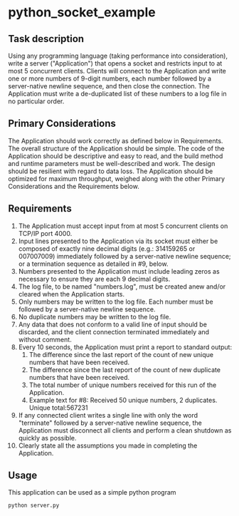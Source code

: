 # python_socket_example

## Task description
Using any programming language (taking performance into consideration), write a server
("Application") that opens a socket and restricts input to at most 5 concurrent clients. Clients will
connect to the Application and write one or more numbers of 9-digit numbers, each number
followed by a server-native newline sequence, and then close the connection. The Application
must write a de-duplicated list of these numbers to a log file in no particular order.

## Primary Considerations
The Application should work correctly as defined below in Requirements.
The overall structure of the Application should be simple.
The code of the Application should be descriptive and easy to read, and the build
method and runtime parameters must be well-described and work.
The design should be resilient with regard to data loss.
The Application should be optimized for maximum throughput, weighed along with the
other Primary Considerations and the Requirements below.

## Requirements
1. The Application must accept input from at most 5 concurrent clients on TCP/IP port 4000.
2. Input lines presented to the Application via its socket must either be composed of exactly
   nine decimal digits (e.g.: 314159265 or 007007009) immediately followed by a
   server-native newline sequence; or a termination sequence as detailed in #9, below.
3. Numbers presented to the Application must include leading zeros as necessary to
   ensure they are each 9 decimal digits.
4. The log file, to be named "numbers.log", must be created anew and/or cleared when the
   Application starts.
5. Only numbers may be written to the log file. Each number must be followed by a
   server-native newline sequence.
6. No duplicate numbers may be written to the log file.
7. Any data that does not conform to a valid line of input should be discarded, and the client
   connection terminated immediately and without comment.
8. Every 10 seconds, the Application must print a report to standard output:
    1. The difference since the last report of the count of new unique numbers that have
       been received.
    2. The difference since the last report of the count of new duplicate numbers that
       have been received.
    3. The total number of unique numbers received for this run of the Application.
    4. Example text for #8: Received 50 unique numbers, 2 duplicates. Unique total:567231
9. If any connected client writes a single line with only the word "terminate" followed by a
   server-native newline sequence, the Application must disconnect all clients and perform
   a clean shutdown as quickly as possible.
10. Clearly state all the assumptions you made in completing the Application.

## Usage
This application can be used as a simple python program
```shell
python server.py
```
